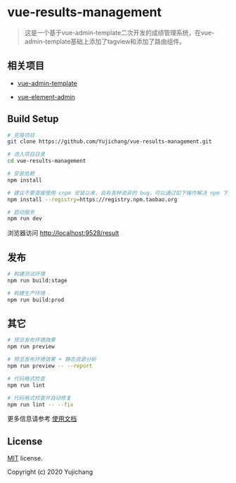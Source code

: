 # vue-results-management

> 这是一个基于vue-admin-template二次开发的成绩管理系统，在vue-admin-template基础上添加了tagview和添加了路由组件。


## 相关项目
- [vue-admin-template](http://panjiachen.github.io/vue-admin-template)

- [vue-element-admin](https://github.com/PanJiaChen/vue-element-admin)

## Build Setup

```bash
# 克隆项目
git clone https://github.com/Yujichang/vue-results-management.git

# 进入项目目录
cd vue-results-management

# 安装依赖
npm install

# 建议不要直接使用 cnpm 安装以来，会有各种诡异的 bug。可以通过如下操作解决 npm 下载速度慢的问题
npm install --registry=https://registry.npm.taobao.org

# 启动服务
npm run dev
```

浏览器访问 [http://localhost:9528/result](http://localhost:9528/result)

## 发布

```bash
# 构建测试环境
npm run build:stage

# 构建生产环境
npm run build:prod
```

## 其它

```bash
# 预览发布环境效果
npm run preview

# 预览发布环境效果 + 静态资源分析
npm run preview -- --report

# 代码格式检查
npm run lint

# 代码格式检查并自动修复
npm run lint -- --fix
```

更多信息请参考 [使用文档](https://panjiachen.github.io/vue-element-admin-site/zh/)

## License

[MIT](https://github.com/Yujichang/results-management/blob/master/LICENSE) license.

Copyright (c) 2020 Yujichang
